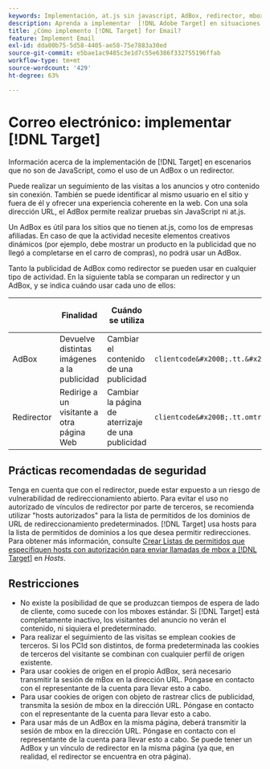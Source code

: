 ```yaml
---
keywords: Implementación, at.js sin javascript, AdBox, redirector, mbox
description: Aprenda a implementar  [!DNL Adobe Target] en situaciones que no son de JavaScript, como el uso de un AdBox o un redirector.
title: ¿Cómo implemento [!DNL Target] for Email?
feature: Implement Email
exl-id: dda00b75-5d58-4405-ae58-75e7883a30ed
source-git-commit: e5bae1ac9485c3e1d7c55e6386f332755196ffab
workflow-type: tm+mt
source-wordcount: '429'
ht-degree: 63%

---
```


# Correo electrónico: implementar [!DNL Target]

Información acerca de la implementación de [!DNL Target] en escenarios que no son de JavaScript, como el uso de un AdBox o un redirector.

Puede realizar un seguimiento de las visitas a los anuncios y otro contenido sin conexión. También se puede identificar al mismo usuario en el sitio y fuera de él y ofrecer una experiencia coherente en la web. Con una sola dirección URL, el AdBox permite realizar pruebas sin JavaScript ni at.js.

Un AdBox es útil para los sitios que no tienen at.js, como los de empresas afiliadas. En caso de que la actividad necesite elementos creativos dinámicos (por ejemplo, debe mostrar un producto en la publicidad que no llegó a completarse en el carro de compras), no podrá usar un AdBox.

Tanto la publicidad de AdBox como redirector se pueden usar en cualquier tipo de actividad. En la siguiente tabla se comparan un redirector y un AdBox, y se indica cuándo usar cada uno de ellos:

| | Finalidad | Cuándo se utiliza | Estructura de la dirección URL | Tipo de oferta | Contenido de la oferta |
|--- |--- |--- |--- |--- |--- |
| AdBox | Devuelve distintas imágenes a la publicidad | Cambiar el contenido de una publicidad | `clientcode&#x200B;.tt.&#x200B;omtrdc&#x200B;.net/&#x200B;m2&#x200B;/&#x200B;clientcode/ubox/&#x200B;image?` | oferta de redireccionamiento | Dirección URL de una imagen |
| Redirector | Redirige a un visitante a otra página Web | Cambiar la página de aterrizaje de una publicidad | `clientcode&#x200B;.tt.omtrdc.net/&#x200B;m2/clientcode&#x200B;/ubox/page?` | oferta de redireccionamiento | Dirección URL de una página |

## Prácticas recomendadas de seguridad

Tenga en cuenta que con el redirector, puede estar expuesto a un riesgo de vulnerabilidad de redireccionamiento abierto. Para evitar el uso no autorizado de vínculos de redirector por parte de terceros, se recomienda utilizar &quot;hosts autorizados&quot; para la lista de permitidos de los dominios de URL de redireccionamiento predeterminados. [!DNL Target] usa hosts para la lista de permitidos de dominios a los que desea permitir redirecciones. Para obtener más información, consulte [Crear Listas de permitidos que especifiquen hosts con autorización para enviar llamadas de mbox a [!DNL Target]](https://experienceleague.adobe.com/docs/target/using/administer/hosts.html?lang=es#allowlist) en *Hosts*.

## Restricciones

* No existe la posibilidad de que se produzcan tiempos de espera de lado de cliente, como sucede con los mboxes estándar. Si [!DNL Target] está completamente inactivo, los visitantes del anuncio no verán el contenido, ni siquiera el predeterminado.
* Para realizar el seguimiento de las visitas se emplean cookies de terceros. Si los PCId son distintos, de forma predeterminada las cookies de terceros del visitante se combinan con cualquier perfil de origen existente.
* Para usar cookies de origen en el propio AdBox, será necesario transmitir la sesión de mBox en la dirección URL. Póngase en contacto con el representante de la cuenta para llevar esto a cabo.
* Para usar cookies de origen con objeto de rastrear clics de publicidad, transmita la sesión de mbox en la dirección URL. Póngase en contacto con el representante de la cuenta para llevar esto a cabo.
* Para usar más de un AdBox en la misma página, deberá transmitir la sesión de mbox en la dirección URL. Póngase en contacto con el representante de la cuenta para llevar esto a cabo. Se puede tener un AdBox y un vínculo de redirector en la misma página (ya que, en realidad, el redirector se encuentra en otra página).
